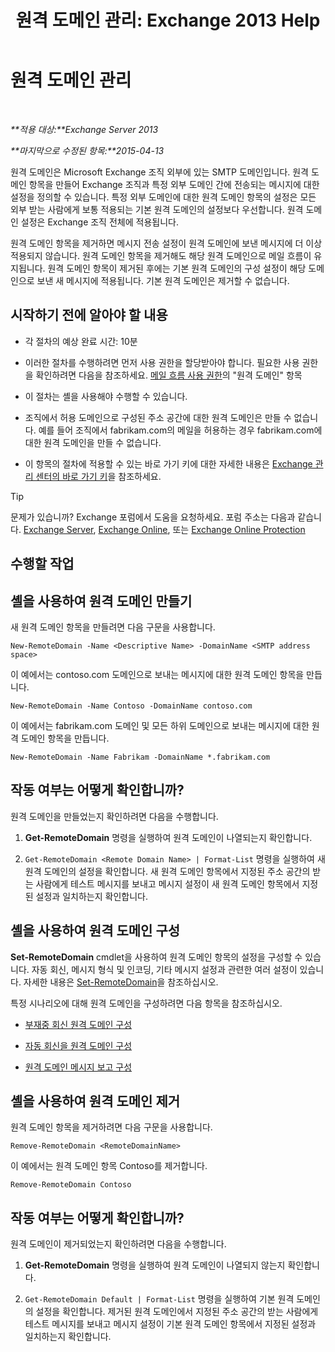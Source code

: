 ﻿---
title: '원격 도메인 관리: Exchange 2013 Help'
TOCTitle: 원격 도메인 관리
ms:assetid: 41a86907-bd9e-40d0-94d3-6deb95a0bffa
ms:mtpsurl: https://technet.microsoft.com/ko-kr/library/Aa997639(v=EXCHG.150)
ms:contentKeyID: 52057944
ms.date: 05/22/2018
mtps_version: v=EXCHG.150
f1_keywords:
- Microsoft.Exchange.Management.SnapIn.Esm.OrganizationConfiguration.NewRemoteDomainWizardForm.NewRemoteDomainWizardPage
ms.translationtype: MT
---

# 원격 도메인 관리

 

_**적용 대상:**Exchange Server 2013_

_**마지막으로 수정된 항목:**2015-04-13_

원격 도메인은 Microsoft Exchange 조직 외부에 있는 SMTP 도메인입니다. 원격 도메인 항목을 만들어 Exchange 조직과 특정 외부 도메인 간에 전송되는 메시지에 대한 설정을 정의할 수 있습니다. 특정 외부 도메인에 대한 원격 도메인 항목의 설정은 모든 외부 받는 사람에게 보통 적용되는 기본 원격 도메인의 설정보다 우선합니다. 원격 도메인 설정은 Exchange 조직 전체에 적용됩니다.

원격 도메인 항목을 제거하면 메시지 전송 설정이 원격 도메인에 보낸 메시지에 더 이상 적용되지 않습니다. 원격 도메인 항목을 제거해도 해당 원격 도메인으로 메일 흐름이 유지됩니다. 원격 도메인 항목이 제거된 후에는 기본 원격 도메인의 구성 설정이 해당 도메인으로 보낸 새 메시지에 적용됩니다. 기본 원격 도메인은 제거할 수 없습니다.

## 시작하기 전에 알아야 할 내용

  - 각 절차의 예상 완료 시간: 10분

  - 이러한 절차를 수행하려면 먼저 사용 권한을 할당받아야 합니다. 필요한 사용 권한을 확인하려면 다음을 참조하세요. [메일 흐름 사용 권한](mail-flow-permissions-exchange-2013-help.md)의 "원격 도메인" 항목

  - 이 절차는 셸을 사용해야 수행할 수 있습니다.

  - 조직에서 허용 도메인으로 구성된 주소 공간에 대한 원격 도메인은 만들 수 없습니다. 예를 들어 조직에서 fabrikam.com의 메일을 허용하는 경우 fabrikam.com에 대한 원격 도메인을 만들 수 없습니다.

  - 이 항목의 절차에 적용할 수 있는 바로 가기 키에 대한 자세한 내용은 [Exchange 관리 센터의 바로 가기 키](keyboard-shortcuts-in-the-exchange-admin-center-exchange-online-protection-help.md)을 참조하세요.


> [!TIP]
> 문제가 있습니까? Exchange 포럼에서 도움을 요청하세요. 포럼 주소는 다음과 같습니다. <A href="https://go.microsoft.com/fwlink/p/?linkid=60612">Exchange Server</A>, <A href="https://go.microsoft.com/fwlink/p/?linkid=267542">Exchange Online</A>, 또는 <A href="https://go.microsoft.com/fwlink/p/?linkid=285351">Exchange Online Protection</A>



## 수행할 작업

## 셸을 사용하여 원격 도메인 만들기

새 원격 도메인 항목을 만들려면 다음 구문을 사용합니다.

    New-RemoteDomain -Name <Descriptive Name> -DomainName <SMTP address space>

이 예에서는 contoso.com 도메인으로 보내는 메시지에 대한 원격 도메인 항목을 만듭니다.

    New-RemoteDomain -Name Contoso -DomainName contoso.com

이 예에서는 fabrikam.com 도메인 및 모든 하위 도메인으로 보내는 메시지에 대한 원격 도메인 항목을 만듭니다.

    New-RemoteDomain -Name Fabrikam -DomainName *.fabrikam.com

## 작동 여부는 어떻게 확인합니까?

원격 도메인을 만들었는지 확인하려면 다음을 수행합니다.

1.  **Get-RemoteDomain** 명령을 실행하여 원격 도메인이 나열되는지 확인합니다.

2.  `Get-RemoteDomain <Remote Domain Name> | Format-List` 명령을 실행하여 새 원격 도메인의 설정을 확인합니다. 새 원격 도메인 항목에서 지정된 주소 공간의 받는 사람에게 테스트 메시지를 보내고 메시지 설정이 새 원격 도메인 항목에서 지정된 설정과 일치하는지 확인합니다.

## 셸을 사용하여 원격 도메인 구성

**Set-RemoteDomain** cmdlet을 사용하여 원격 도메인 항목의 설정을 구성할 수 있습니다. 자동 회신, 메시지 형식 및 인코딩, 기타 메시지 설정과 관련한 여러 설정이 있습니다. 자세한 내용은 [Set-RemoteDomain](https://technet.microsoft.com/ko-kr/library/aa997857\(v=exchg.150\))을 참조하십시오.

특정 시나리오에 대해 원격 도메인을 구성하려면 다음 항목을 참조하십시오.

  - [부재중 회신 원격 도메인 구성](configure-remote-domain-out-of-office-replies-exchange-2013-help.md)

  - [자동 회신을 원격 도메인 구성](configure-remote-domain-automatic-replies-exchange-2013-help.md)

  - [원격 도메인 메시지 보고 구성](configure-remote-domain-message-reporting-exchange-2013-help.md)

## 셸을 사용하여 원격 도메인 제거

원격 도메인 항목을 제거하려면 다음 구문을 사용합니다.

    Remove-RemoteDomain <RemoteDomainName>

이 예에서는 원격 도메인 항목 Contoso를 제거합니다.

    Remove-RemoteDomain Contoso

## 작동 여부는 어떻게 확인합니까?

원격 도메인이 제거되었는지 확인하려면 다음을 수행합니다.

1.  **Get-RemoteDomain** 명령을 실행하여 원격 도메인이 나열되지 않는지 확인합니다.

2.  `Get-RemoteDomain Default | Format-List` 명령을 실행하여 기본 원격 도메인의 설정을 확인합니다. 제거된 원격 도메인에서 지정된 주소 공간의 받는 사람에게 테스트 메시지를 보내고 메시지 설정이 기본 원격 도메인 항목에서 지정된 설정과 일치하는지 확인합니다.

